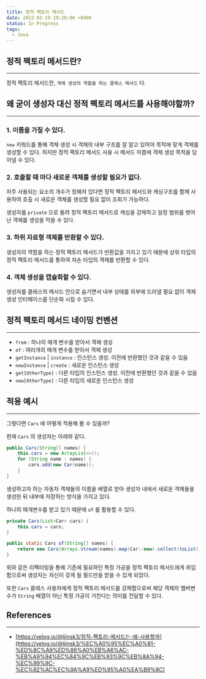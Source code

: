 ```yaml
---
title: 정적 팩토리 메서드
date: 2022-02-19 19:20:00 +0900
status: In Progress
tags:
  - Java
---
```


## 정적 팩토리 메서드란?

---

정적 팩토리 메서드란, `객체 생성의 역할을 하는 클래스 메서드` 다.

## 왜 굳이 생성자 대신 정적 팩토리 메서드를 사용해야할까?

---

### 1. 이름을 가질 수 있다.

`new` 키워드를 통해 객체 생성 시 객체의 내부 구조를 잘 알고 있어야 목적에 맞게 객체를 생성할 수 있다. 하지만 정적 팩토리 메서드 사용 시 메서드 이름에 객체 생성 목적을 담아낼 수 있다.

### 2. 호출할 때 마다 새로운 객체를 생성할 필요가 없다.

자주 사용되는 요소의 개수가 정해져 있다면 정적 팩토리 메서드와 캐싱구조를 함께 사용하여 호출 시 새로운 객체를 생성할 필요 없이 조회가 가능하다.

생성자를 `private` 으로 돌려 정적 팩토리 메서드로 캐싱을 강제하고 일정 범위를 벗어난 객체를 생성을 막을 수 있다.

### 3. 하위 자료형 객체를 반환할 수 있다.

생성자의 역할을 하는 정적 팩토리 메서드가 반환값을 가지고 있기 때문에 상위 타입의 정적 팩토리 메서드를 통하여 자손 타입의 객체를 반환할 수 있다.

### 4. 객체 생성을 캡슐화할 수 있다.

생성자를 클래스의 메서드 안으로 숨기면서 내부 상태를 외부에 드러낼 필요 없이 객체 생성 인터페이스를 단순화 시킬 수 있다.

## 정적 팩토리 메서드 네이밍 컨벤션

---

- `from` : 하나의 매개 변수를 받아서 객체 생성
- `of` : 여러개의 매개 변수를 받아서 객체 생성
- `getInstance` | `instance` : 인스턴스 생성. 이전에 반환했던 것과 같을 수 있음
- `newInstance` | `create` : 새로운 인스턴스 생성
- `get[OtherType]` : 다른 타입의 인스턴스 생성. 이전에 반환했던 것과 같을 수 있음
- `new[OtherType]` : 다른 타입의 새로운 인스턴스 생성

## 적용 예시

---

그렇다면 `Cars` 에 어떻게 적용해 볼 수 있을까?

현재 `Cars` 의 생성자는 아래와 같다.

```java
public Cars(String[] names) {
    this.cars = new ArrayList<>();
    for (String name : names) {
        cars.add(new Car(name));
    }
}
```

생성하고자 하는 자동차 객체들의 이름을 배열로 받아 생성자 내에서 새로운 객체들을 생성한 뒤 내부에 저장하는 방식을 가지고 있다.

하나의 매개변수를 받고 있기 때문에 `of` 를 활용할 수 있다.

```java
private Cars(List<Car> cars) {
    this.cars = cars;
}

public static Cars of(String[] names) {
    return new Cars(Arrays.stream(names).map(Car::new).collect(toList()));
}
```

위와 같은 리팩터링을 통해 기존에 필요하던 특정 가공을 정적 팩토리 메서드에게 위임함으로써 생성자는 자신이 갖게 될 필드만을 받을 수 있게 되었다.

또한 `Cars` 클래스 사용자에게 정적 팩토리 메서드를 강제함으로써 해당 객체의 멤버변수가 `String` 배열이 아닌 특정 가공이 거친다는 의미를 전달할 수 있다.

## References

---

- [https://velog.io/@ljinsk3/정적-팩토리-메서드는-왜-사용할까](https://velog.io/@ljinsk3/%EC%A0%95%EC%A0%81-%ED%8C%A9%ED%86%A0%EB%A6%AC-%EB%A9%94%EC%84%9C%EB%93%9C%EB%8A%94-%EC%99%9C-%EC%82%AC%EC%9A%A9%ED%95%A0%EA%B9%8C)
